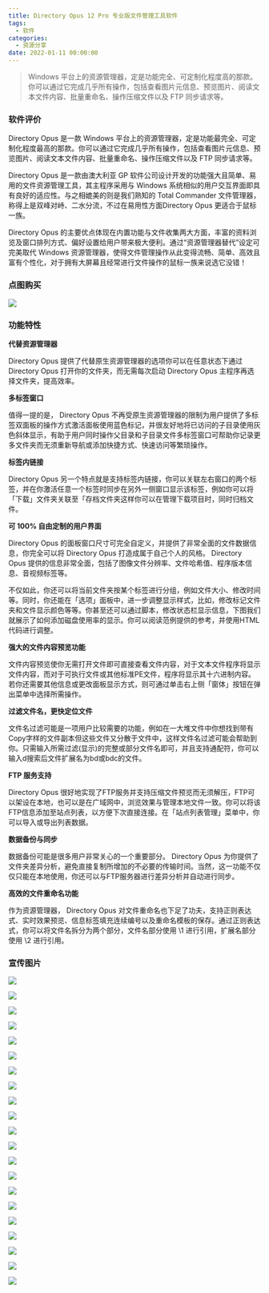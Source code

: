 ```yaml
---
title: Directory Opus 12 Pro 专业版文件管理工具软件
tags:
  - 软件
categories:
  - 资源分享
date: 2022-01-11 00:00:00
---
```


> Windows 平台上的资源管理器，定是功能完全、可定制化程度高的那款。你可以通过它完成几乎所有操作，包括查看图片元信息、预览图片、阅读文本文件内容、批量重命名、操作压缩文件以及 FTP 同步请求等。

<!-- more -->

### 软件评价

Directory Opus 是一款 Windows 平台上的资源管理器，定是功能最完全、可定制化程度最高的那款。你可以通过它完成几乎所有操作，包括查看图片元信息、预览图片、阅读文本文件内容、批量重命名、操作压缩文件以及 FTP 同步请求等。

Directory Opus 是一款由澳大利亚 GP 软件公司设计开发的功能强大且简单、易用的文件资源管理工具，其主程序采用与 Windows 系统相似的用户交互界面即具有良好的适应性。与之相媲美的则是我们熟知的 Total Commander 文件管理器，称得上是双峰对峙、二水分流，不过在易用性方面Directory Opus 更适合于鼠标一族。

Directory Opus 的主要优点体现在内置功能与文件收集两大方面，丰富的资料浏览及窗口排列方式、偏好设置给用户带来极大便利。通过“资源管理器替代”设定可完美取代 Windows 资源管理器，使得文件管理操作从此变得流畅、简单、高效且富有个性化，对于拥有大屏幕且经常进行文件操作的鼠标一族来说选它没错！

### 点图购买

[![](https://cdn.dusays.com/2022/01/422-1.png)](https://r-g.io/JS6zxk)

### 功能特性

**代替资源管理器**

Directory Opus 提供了代替原生资源管理器的选项你可以在任意状态下通过 Directory Opus 打开你的文件夹，而无需每次启动 Directory Opus 主程序再选择文件夹，提高效率。

**多标签窗口**

值得一提的是， Directory Opus 不再受原生资源管理器的限制为用户提供了多标签双面板的操作方式激活面板使用蓝色标记，并很友好地将已访问的子目录使用灰色斜体显示，有助于用户同时操作父目录和子目录文件多标签窗口可帮助你记录更多文件夹而无须重新导航或添加快捷方式、快速访问等繁琐操作。

**标签内链接**

Directory Opus 另一个特点就是支持标签内链接，你可以关联左右窗口的两个标签，并在你激活任意一个标签时同步在另外一侧窗口显示该标签，例如你可以将「下载」文件夹关联至「存档文件夹这样你可以在管理下载项目时，同时归档文件。

**可 100% 自由定制的用户界面**

Directory Opus 的面板窗口尺寸可完全自定义，并提供了非常全面的文件数据信息，你完全可以将 Directory Opus 打造成属于自己个人的风格。 Directory Opus 提供的信息非常全面，包括了图像文件分辨率、文件哈希值、程序版本信息、音视频标签等。

不仅如此，你还可以将当前文件夹按某个标签进行分组，例如文件大小、修改时间等。同时，你还能在「选项」面板中，进一步调整显示样式，比如，修改标记文件夹和文件显示颜色等等。你甚至还可以通过脚本，修改状态栏显示信息，下图我们就展示了如何添加磁盘使用率的显示。你可以阅读范例提供的参考，并使用HTML代码进行调整。

**强大的文件内容预览功能**

文件内容预览使你无需打开文件即可直接查看文件内容，对于文本文件程序将显示文件内容，而对于可执行文件或其他标准PE文件，程序将显示其十六进制内容。若你还需要其他信息或更改面板显示方式，则可通过单击右上侧「窗体」按钮在弹出菜单中选择所需操作。

**过滤文件名，更快定位文件**

文件名过滤可能是一项用户比较需要的功能，例如在一大堆文件中你想找到带有Copy字样的文件副本但这些文件又分散于文件中，这样文件名过滤可能会帮助到你。只需输入所需过滤(显示)的完整或部分文件名即可，并且支持通配符，你可以输入d搜索后文件扩展名为bd或bdc的文件。

**FTP 服务支持**

Directory Opus 很好地实现了FTP服务并支持压缩文件预览而无须解压，FTP可以架设在本地，也可以是在广域网中，浏览效果与管理本地文件一致。你可以将该FTP信息添加至站点列表，以方便下次直接连接。在「站点列表管理」菜单中，你可以导入或导出列表数据。

**数据备份与同步**

数据备份可能是很多用户非常关心的一个重要部分。 Directory Opus 为你提供了文件夹差异分析，避免直接复制所增加的不必要的传输时间。当然，这一功能不仅仅只能在本地使用，你还可以与FTP服务器进行差异分析并自动进行同步。

**高效的文件重命名功能**

作为资源管理器， Directory Opus 对文件重命名也下足了功夫，支持正则表达式、实时效果预览、信息标签填充连续编号以及重命名模板的保存。通过正则表达式，你可以将文件名拆分为两个部分，文件名部分使用 \1 进行引用，扩展名部分使用 \2 进行引用。

### 宣传图片

![](https://cdn.dusays.com/2022/01/422-2.png)

![](https://cdn.dusays.com/2022/01/422-3.png)

![](https://cdn.dusays.com/2022/01/422-4.png)

![](https://cdn.dusays.com/2022/01/422-5.png)

![](https://cdn.dusays.com/2022/01/422-6.png)

![](https://cdn.dusays.com/2022/01/422-7.png)

![](https://cdn.dusays.com/2022/01/422-8.png)

![](https://cdn.dusays.com/2022/01/422-9.png)

![](https://cdn.dusays.com/2022/01/422-10.png)

![](https://cdn.dusays.com/2022/01/422-11.png)

![](https://cdn.dusays.com/2022/01/422-12.png)

![](https://cdn.dusays.com/2022/01/422-13.png)

![](https://cdn.dusays.com/2022/01/422-14.png)

![](https://cdn.dusays.com/2022/01/422-15.png)

![](https://cdn.dusays.com/2022/01/422-16.png)

![](https://cdn.dusays.com/2022/01/422-17.png)

![](https://cdn.dusays.com/2022/01/422-18.png)

![](https://cdn.dusays.com/2022/01/422-19.png)

![](https://cdn.dusays.com/2022/01/422-20.png)

![](https://cdn.dusays.com/2022/01/422-21.png)

![](https://cdn.dusays.com/2022/01/422-22.png)

